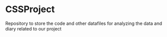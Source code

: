 # CSSProject
Repository to store the code and other datafiles for analyzing the data and diary related to our project
